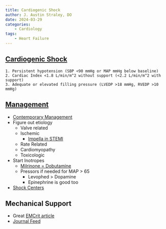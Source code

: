 ```yaml
---
title: Cardiogenic Shock
author: J. Austin Straley, DO
date: 2024-03-29
categories:
    - Cardiology
tags:
    - Heart Failure
---
```


## [Cardiogenic Shock][5]

```
1. Persistent hypotension (SBP <90 mmHg or MAP mmHg below baseline)
2. Cardiac Index <1.8 L/min/m^2 without support (<2.2 L/min/m^2 with support)
3. Adequate or elevated filling pressure (LVEDP >18 mmHg, RVEDP >10 mmHg) 
```

## [Management][3]

* [Contemporary Management][6]
* Figure out etiology
  * Valve related
  * Ischemic
    * [Impella in STEMI][8]
  * Rate Related
  * Cardiomyopathy
  * Toxicologic
* Start Inotropes
  * [Milrinone = Dobutamine][2]
  * Pressors if needed for MAP > 65
    * Levophed > Dopamine
    * Epinephrine is good too
* [Shock Centers][7]

## Mechanical Support

* Great [EMCrit article][1]
* [Journal Feed][4]

[1]: https://emcrit.org/emcrit/cardiogenic-shock-2-mcs/
[2]: https://pubmed.ncbi.nlm.nih.gov/34347952/
[3]: https://annalsofintensivecare.springeropen.com/articles/10.1186/s13613-015-0052-1
[4]: https://journalfeed.org/article-a-day/2017/aha-cardiogenic-shock-spoon-feed/
[5]: https://pubmed.ncbi.nlm.nih.gov/31104355/
[6]: https://www.ahajournals.org/doi/full/10.1161/cir.0000000000000525
[7]: https://www.sciencedirect.com/science/article/pii/S0735109718369407?via%3Dihub
[8]: https://pubmed.ncbi.nlm.nih.gov/38587239/
